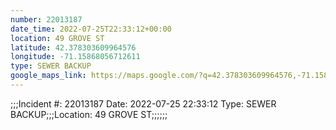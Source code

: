 ```yaml
---
number: 22013187
date_time: 2022-07-25T22:33:12+00:00
location: 49 GROVE ST
latitude: 42.378303609964576
longitude: -71.15868056712611
type: SEWER BACKUP
google_maps_link: https://maps.google.com/?q=42.378303609964576,-71.15868056712611
---
```


;;;Incident #: 22013187   Date: 2022-07-25 22:33:12    Type: SEWER BACKUP;;;Location: 49 GROVE ST;;;;;;
